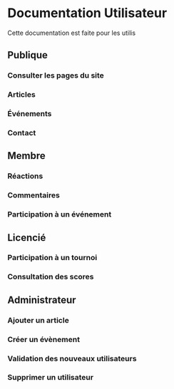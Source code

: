 # Documentation Utilisateur

Cette documentation est faite pour les utilis

## Publique

### Consulter les pages du site

### Articles

### Événements

### Contact

## Membre

### Réactions

### Commentaires

### Participation à un événement

## Licencié

### Participation à un tournoi

### Consultation des scores

## Administrateur

### Ajouter un article

### Créer un évènement

### Validation des nouveaux utilisateurs

### Supprimer un utilisateur
